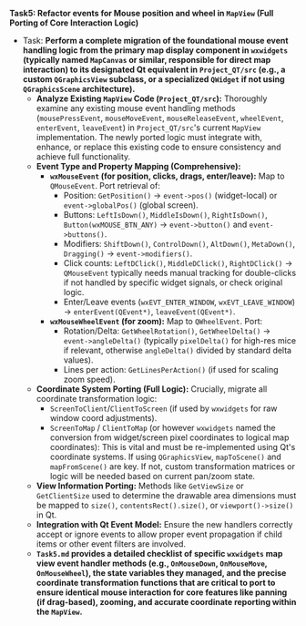 **Task5: Refactor events for Mouse position and wheel in `MapView` (Full Porting of Core Interaction Logic)**
- Task: **Perform a complete migration of the foundational mouse event handling logic from the primary map display component in `wxwidgets` (typically named `MapCanvas` or similar, responsible for direct map interaction) to its designated Qt equivalent in `Project_QT/src` (e.g., a custom `QGraphicsView` subclass, or a specialized `QWidget` if not using `QGraphicsScene` architecture).**
    - **Analyze Existing `MapView` Code (`Project_QT/src`):** Thoroughly examine any existing mouse event handling methods (`mousePressEvent`, `mouseMoveEvent`, `mouseReleaseEvent`, `wheelEvent`, `enterEvent`, `leaveEvent`) in `Project_QT/src`'s current `MapView` implementation. The newly ported logic must integrate with, enhance, or replace this existing code to ensure consistency and achieve full functionality.
    - **Event Type and Property Mapping (Comprehensive):**
        -   **`wxMouseEvent` (for position, clicks, drags, enter/leave):** Map to `QMouseEvent`. Port retrieval of:
            -   Position: `GetPosition()` -> `event->pos()` (widget-local) or `event->globalPos()` (global screen).
            -   Buttons: `LeftIsDown()`, `MiddleIsDown()`, `RightIsDown()`, `Button(wxMOUSE_BTN_ANY)` -> `event->button()` and `event->buttons()`.
            -   Modifiers: `ShiftDown()`, `ControlDown()`, `AltDown()`, `MetaDown()`, `Dragging()` -> `event->modifiers()`.
            -   Click counts: `LeftDClick()`, `MiddleDClick()`, `RightDClick()` -> `QMouseEvent` typically needs manual tracking for double-clicks if not handled by specific widget signals, or check original logic.
            -   Enter/Leave events (`wxEVT_ENTER_WINDOW`, `wxEVT_LEAVE_WINDOW`) -> `enterEvent(QEvent*)`, `leaveEvent(QEvent*)`.
        -   **`wxMouseWheelEvent` (for zoom):** Map to `QWheelEvent`. Port:
            -   Rotation/Delta: `GetWheelRotation()`, `GetWheelDelta()` -> `event->angleDelta()` (typically `pixelDelta()` for high-res mice if relevant, otherwise `angleDelta()` divided by standard delta values).
            -   Lines per action: `GetLinesPerAction()` (if used for scaling zoom speed).
    - **Coordinate System Porting (Full Logic):** Crucially, migrate all coordinate transformation logic:
        -   `ScreenToClient`/`ClientToScreen` (if used by `wxwidgets` for raw window coord adjustments).
        -   `ScreenToMap` / `ClientToMap` (or however `wxwidgets` named the conversion from widget/screen pixel coordinates to logical map coordinates): This is vital and must be re-implemented using Qt's coordinate systems. If using `QGraphicsView`, `mapToScene()` and `mapFromScene()` are key. If not, custom transformation matrices or logic will be needed based on current pan/zoom state.
    - **View Information Porting:** Methods like `GetViewSize` or `GetClientSize` used to determine the drawable area dimensions must be mapped to `size()`, `contentsRect().size()`, or `viewport()->size()` in Qt.
    - **Integration with Qt Event Model:** Ensure the new handlers correctly accept or ignore events to allow proper event propagation if child items or other event filters are involved.
    - **`Task5.md` provides a detailed checklist of specific `wxwidgets` map view event handler methods (e.g., `OnMouseDown`, `OnMouseMove`, `OnMouseWheel`), the state variables they managed, and the precise coordinate transformation functions that are critical to port to ensure identical mouse interaction for core features like panning (if drag-based), zooming, and accurate coordinate reporting within the `MapView`.**

